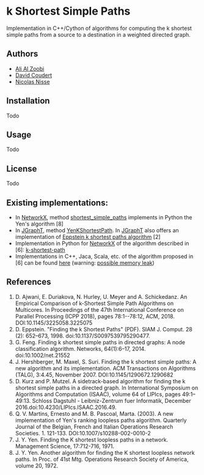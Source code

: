 # k Shortest Simple Paths

Implementation in C++/Cython of algorithms for computing the k shortest simple paths from a source to a destination in a weighted directed graph.

## Authors
- [Ali Al Zoobi](http://www-sop.inria.fr/members/Ali.Al-Zoobi)
- [David Coudert](http://www-sop.inria.fr/members/David.Coudert)
- [Nicolas Nisse](http://www-sop.inria.fr/members/Nicolas.Nisse)


## Installation
Todo


## Usage
Todo

## License
Todo

## Existing implementations:

* In [NetworkX](https://networkx.github.io), method [shortest_simple_paths](https://networkx.github.io/documentation/stable/_modules/networkx/algorithms/simple_paths.html) implements in Python the Yen's algorithm [8]
* In [JGraphT](https://jgrapht.org), method [YenKShortestPath](https://jgrapht.org/javadoc/org/jgrapht/alg/shortestpath/YenKShortestPath.html).
  In [JGraphT](https://jgrapht.org) also offers an implementation of [Eppstein k shortest paths algorithm](https://jgrapht.org/javadoc/org/jgrapht/alg/shortestpath/EppsteinKShortestPath.html) [2]
* Implementation in Python for [NetworkX](https://networkx.github.io) of the algorithm described in [6]: [k-shortest-path](https://github.com/dsaidgovsg/k-shortest-path)
* Implementations in C++, Jaca, Scala, etc. of the algorithm proposed in [6] can be found [here](http://thinkingscale.com/k-shortest-paths-cpp-version/) (warning: [possible memory leak](https://stackoverflow.com/questions/6709066/c-k-shortest-paths-algorithm))


## References
1. D. Ajwani, E. Duriakova, N. Hurley, U. Meyer and A. Schickedanz. An Empirical Comparison of k-Shortest Simple Path Algorithms on Multicores. In Proceedings of the 47th International Conference on Parallel Processing (ICPP 2018), pages 78:1--78:12, ACM, 2018. DOI:10.1145/3225058.3225075
2. D. Eppstein. "Finding the k Shortest Paths" (PDF). SIAM J. Comput. 28 (2): 652–673, 1998. doi:10.1137/S0097539795290477.
3. G. Feng. Finding k shortest simple paths in directed graphs: A node classification algorithm. Networks, 64(1):6–17, 2014. doi:10.1002/net.21552
4. J. Hershberger, M. Maxel, S. Suri. Finding the k shortest simple paths: A new algorithm and its implementation. ACM Transactions on Algorithms (TALG), 3:4.45, November 2007. DOI:10.1145/1290672.1290682
5. D. Kurz and P. Mutzel. A sidetrack-based algorithm for finding the k shortest simple paths in a directed graph. In International Symposium on Algorithms and Computation (ISAAC), volume 64 of LIPIcs, pages 49:1–49:13. Schloss Dagstuhl - Leibniz-Zentrum fuer Informatik, December 2016.doi:10.4230/LIPIcs.ISAAC.2016.49.
6. Q. V. Martins, Ernesto and M. B. Pascoal, Marta. (2003). A new implementation of Yen's ranking loopless paths algorithm. Quarterly Journal of the Belgian, French and Italian Operations Research Societies. 1. 121-133. DOI:10.1007/s10288-002-0010-2
7. J. Y. Yen. Finding the K shortest loopless paths in a network. Management Science, 17:712-716, 1971.
8. J. Y. Yen. Another algorithm for finding the K shortest loopless network paths. In Proc. of 41st Mtg. Operations Research Society of America, volume 20, 1972.
